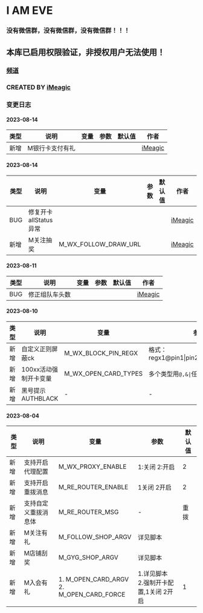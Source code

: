 # I AM EVE

### 没有微信群，没有微信群，没有微信群！！！
## 本库已启用权限验证，非授权用户无法使用！
### [频道](https://t.me/Wall_E_Channel)
### CREATED BY [iMeagic](https://t.me/iMeagic)

### 变更日志
#### 2023-08-14

| 类型  | 说明              | 变量 | 参数                                   | 默认值                     | 作者                              |
|-----|-----------------|---|--------------------------------------|-------------------------|---------------------------------|
| 新增  | M银行卡支付有礼           |   |  |                         | [iMeagic](https://t.me/iMeagic) |

#### 2023-08-14

| 类型  | 说明              | 变量                   | 参数                                   | 默认值                     | 作者                              |
|-----|-----------------|----------------------|--------------------------------------|-------------------------|---------------------------------|
| BUG | 修复开卡allStatus异常 |     |  |                         | [iMeagic](https://t.me/iMeagic) |
| 新增  | M关注抽奖           | M_WX_FOLLOW_DRAW_URL    |  |                         | [iMeagic](https://t.me/iMeagic) |

#### 2023-08-11

| 类型  | 说明      | 变量                   | 参数                                   | 默认值                     | 作者                              |
|-----|---------|----------------------|--------------------------------------|-------------------------|---------------------------------|
| BUG | 修正组队车头数 |     |  |                         | [iMeagic](https://t.me/iMeagic) |

#### 2023-08-10

| 类型 | 说明            | 变量                   | 参数                                   | 默认值                     | 作者                                    |
|----|---------------|----------------------|--------------------------------------|-------------------------|---------------------------------------|
| 新增  | 自定义正则屏蔽ck     | M_WX_BLOCK_PIN_REGX    | 格式：regx1@pin1\|pin2;regx2@pin1\|pin2 |                         | [Doraemon_o](https://t.me/Doraemon_o) |
| 新增  | 100xx活动强制开卡变量 | M_WX_OPEN_CARD_TYPES | 多个类型用`@,&\|`任一符号分割                   | 10033,10043,10052,10068 |
| 新增  | 黑号提示AUTHBLACK | -                    | -                                    |

#### 2023-08-04

| 类型 | 说明         | 变量                                            | 参数                   | 默认值 |
|----|------------|-----------------------------------------------|----------------------|-----|
| 新增  | 支持开启代理配置   | M_WX_PROXY_ENABLE                             | 1:关闭 2:开启            | 2   |
| 新增  | 支持开启重拨消息   | M_RE_ROUTER_ENABLE                            | 1关闭 2开启              | 2   |
| 新增  | 支持自定义重拨消息体 | M_RE_ROUTER_MSG                               | -                    | 重拨  |
| 新增  | M关注有礼      | M_FOLLOW_SHOP_ARGV                            | 详见脚本                 |     |
| 新增  | M店铺刮奖      | M_GYG_SHOP_ARGV                               | 详见脚本                 |     |
| 新增  | M入会有礼      | 1. M_OPEN_CARD_ARGV <br/>2. M_OPEN_CARD_FORCE | 1.详见脚本<br/>2.强制开卡配置,1关闭 2开启 | 1   |
